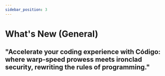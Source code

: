 ```yaml
---
sidebar_position: 3
---
```


# What's New (General)

## "Accelerate your coding experience with Código: where warp-speed prowess meets ironclad security, rewriting the rules of programming."
